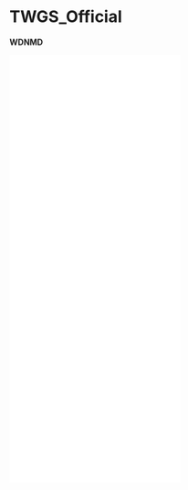 # TWGS_Official
**WDNMD**<br>
<iframe src="//player.bilibili.com/player.html?aid=84306604&bvid=BV127411v78D&cid=144210149&page=1" scrolling="no" border="0" frameborder="no" framespacing="0" allowfullscreen="true"> </iframe>
<iframe src="//player.bilibili.com/player.html?aid=49330021&bvid=BV11b411L7mg&cid=124264978&page=2" scrolling="no" border="0" frameborder="no" framespacing="0" allowfullscreen="true"> </iframe>
<iframe src="//player.bilibili.com/player.html?aid=92963389&bvid=BV1zE411E7wC&cid=158711503&page=1" scrolling="no" border="0" frameborder="no" framespacing="0" allowfullscreen="true"> </iframe>
<iframe src="//player.bilibili.com/player.html?aid=370410121&bvid=BV1rZ4y1W7qE&cid=183242759&page=1" scrolling="no" border="0" frameborder="no" framespacing="0" allowfullscreen="true"> </iframe>
<iframe src="//player.bilibili.com/player.html?aid=93298364&bvid=BV1BE41177QW&cid=159289141&page=1" scrolling="no" border="0" frameborder="no" framespacing="0" allowfullscreen="true"> </iframe>
